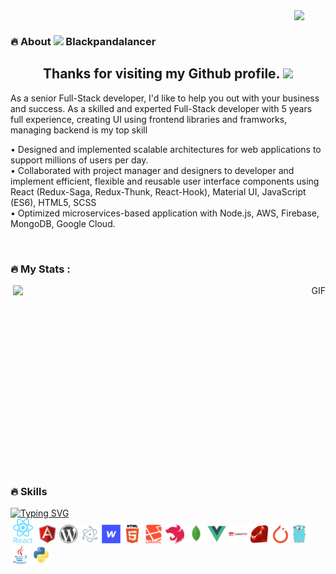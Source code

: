 

<img src="https://media.giphy.com/media/tPjlmJzj9Z99vwF5dV/giphy.gif" width="50" align="right"/> 
<div id="badges">
  <a href="https://komarev.com/ghpvc/?username=BlackPandalancer" align="left">
    <img src="https://komarev.com/ghpvc/?username=your-github-username&style=flat-square&color=blue" alt=""/>
  </a>
</div>


### :fire: About <img src="https://media.giphy.com/media/tPjlmJzj9Z99vwF5dV/giphy.gif" width="30"/> Blackpandalancer

<h2 align="center">
        Thanks for visiting my Github profile. <img src="https://media.giphy.com/media/hvRJCLFzcasrR4ia7z/giphy.gif" width="30px"/>
</h2>

As a senior Full-Stack developer, I'd like to help you out with your business and success.
As a skilled and experted Full-Stack developer with 5 years full experience, creating UI using frontend libraries and framworks, managing backend is my top skill

• Designed and implemented scalable architectures for
web applications to support millions of users per day. <br>
• Collaborated with project manager and designers to
developer and implement efficient, flexible and reusable
user interface components using React (Redux-Saga,
Redux-Thunk, React-Hook), Material UI, JavaScript (ES6),
HTML5, SCSS<br>
• Optimized microservices-based application with
Node.js, AWS, Firebase, MongoDB, Google Cloud.

<br>

### :fire: My Stats :

<div align='right'>
  <img align="right" alt="GIF" src="https://media.giphy.com/media/jdPMeyv9rn0hZHh8n9/giphy.gif" width="500" height="320" />
</div>

### :fire: Skills
[![Typing SVG](https://readme-typing-svg.herokuapp.com?font=Fira+Code&pause=1000&width=435&lines=A+Senior+Full-Stack+Developer;Artificial+Intelligence+devotee;Virtual+Reality+(AR%2FVR)+Developer)](https://git.io/typing-svg)
<br>
<code><img height="40" src="https://raw.githubusercontent.com/devicons/devicon/1119b9f84c0290e0f0b38982099a2bd027a48bf1/icons/react/react-original-wordmark.svg"></code>
<code><img height="30" src="https://github.com/devicons/devicon/blob/master/icons/angularjs/angularjs-original.svg"></code>
<code><img height="30" src="https://github.com/devicons/devicon/blob/master/icons/wordpress/wordpress-plain.svg"></code>
<code><img height="30" src="https://github.com/devicons/devicon/blob/master/icons/electron/electron-original.svg"></code>
<code><img height="30" src="https://raw.githubusercontent.com/devicons/devicon/1119b9f84c0290e0f0b38982099a2bd027a48bf1/icons/webflow/webflow-original.svg"></code>
<code><img height="30" src="https://raw.githubusercontent.com/devicons/devicon/1119b9f84c0290e0f0b38982099a2bd027a48bf1/icons/html5/html5-original-wordmark.svg"></code>
<code><img height="30" src="https://raw.githubusercontent.com/devicons/devicon/1119b9f84c0290e0f0b38982099a2bd027a48bf1/icons/laravel/laravel-plain-wordmark.svg"></code>
<code><img height="30" src="https://github.com/devicons/devicon/blob/master/icons/nestjs/nestjs-plain.svg"></code>
<code><img height="30" src="https://github.com/devicons/devicon/blob/master/icons/mongodb/mongodb-original.svg"></code>
<code><img height="30" src="https://raw.githubusercontent.com/devicons/devicon/1119b9f84c0290e0f0b38982099a2bd027a48bf1/icons/vuejs/vuejs-original.svg"></code>
<code><img height="30" src="https://raw.githubusercontent.com/devicons/devicon/1119b9f84c0290e0f0b38982099a2bd027a48bf1/icons/cakephp/cakephp-original-wordmark.svg"></code>
<code><img height="30" src="https://raw.githubusercontent.com/devicons/devicon/1119b9f84c0290e0f0b38982099a2bd027a48bf1/icons/ruby/ruby-original.svg"></code>
<code><img height="30" src="https://raw.githubusercontent.com/devicons/devicon/1119b9f84c0290e0f0b38982099a2bd027a48bf1/icons/pytorch/pytorch-original.svg"></code><code><img height="30" src="https://github.com/devicons/devicon/blob/master/icons/go/go-original.svg"></code>
<code><img height="30" src="https://github.com/devicons/devicon/blob/master/icons/java/java-original.svg"></code>
<code><img height="30" src="https://github.com/devicons/devicon/blob/master/icons/python/python-original.svg"></code>



